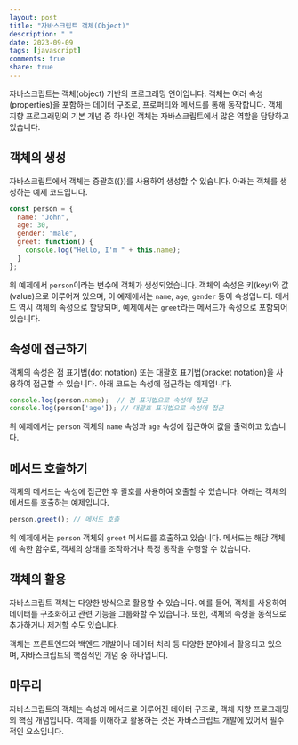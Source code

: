 ```yaml
---
layout: post
title: "자바스크립트 객체(Object)"
description: " "
date: 2023-09-09
tags: [javascript]
comments: true
share: true
---
```


자바스크립트는 객체(object) 기반의 프로그래밍 언어입니다. 객체는 여러 속성(properties)을 포함하는 데이터 구조로, 프로퍼티와 메서드를 통해 동작합니다. 객체 지향 프로그래밍의 기본 개념 중 하나인 객체는 자바스크립트에서 많은 역할을 담당하고 있습니다.

## 객체의 생성

자바스크립트에서 객체는 중괄호({})를 사용하여 생성할 수 있습니다. 아래는 객체를 생성하는 예제 코드입니다.

```javascript
const person = {
  name: "John",
  age: 30,
  gender: "male",
  greet: function() {
    console.log("Hello, I'm " + this.name);
  }
};
```

위 예제에서 `person`이라는 변수에 객체가 생성되었습니다. 객체의 속성은 키(key)와 값(value)으로 이루어져 있으며, 이 예제에서는 `name`, `age`, `gender` 등이 속성입니다. 메서드 역시 객체의 속성으로 할당되며, 예제에서는 `greet`라는 메서드가 속성으로 포함되어 있습니다.

## 속성에 접근하기

객체의 속성은 점 표기법(dot notation) 또는 대괄호 표기법(bracket notation)을 사용하여 접근할 수 있습니다. 아래 코드는 속성에 접근하는 예제입니다.

```javascript
console.log(person.name);  // 점 표기법으로 속성에 접근
console.log(person['age']); // 대괄호 표기법으로 속성에 접근
```

위 예제에서는 `person` 객체의 `name` 속성과 `age` 속성에 접근하여 값을 출력하고 있습니다.

## 메서드 호출하기

객체의 메서드는 속성에 접근한 후 괄호를 사용하여 호출할 수 있습니다. 아래는 객체의 메서드를 호출하는 예제입니다.

```javascript
person.greet(); // 메서드 호출
```

위 예제에서는 `person` 객체의 `greet` 메서드를 호출하고 있습니다. 메서드는 해당 객체에 속한 함수로, 객체의 상태를 조작하거나 특정 동작을 수행할 수 있습니다.

## 객체의 활용

자바스크립트 객체는 다양한 방식으로 활용할 수 있습니다. 예를 들어, 객체를 사용하여 데이터를 구조화하고 관련 기능을 그룹화할 수 있습니다. 또한, 객체의 속성을 동적으로 추가하거나 제거할 수도 있습니다.

객체는 프론트엔드와 백엔드 개발이나 데이터 처리 등 다양한 분야에서 활용되고 있으며, 자바스크립트의 핵심적인 개념 중 하나입니다.

## 마무리

자바스크립트의 객체는 속성과 메서드로 이루어진 데이터 구조로, 객체 지향 프로그래밍의 핵심 개념입니다. 객체를 이해하고 활용하는 것은 자바스크립트 개발에 있어서 필수적인 요소입니다.